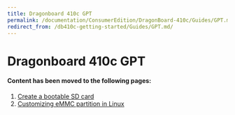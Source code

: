 ```yaml
---
title: Dragonboard 410c GPT
permalink: /documentation/ConsumerEdition/DragonBoard-410c/Guides/GPT.md.html
redirect_from: /db410c-getting-started/Guides/GPT.md/
---
```

# Dragonboard 410c GPT

#### Content has been moved to the following pages:

1. [Create a bootable SD card](./bootable-sd-card.md)
2. [Customizing eMMC partition in Linux](./customize-emmc-partition.md)
